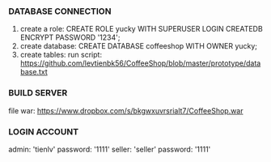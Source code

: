 ### DATABASE CONNECTION ###
1. create a role:
CREATE ROLE yucky WITH SUPERUSER LOGIN CREATEDB ENCRYPT PASSWORD '1234';
2. create database:
CREATE DATABASE coffeeshop WITH OWNER yucky;
3. create tables:
run script: https://github.com/levtienbk56/CoffeeShop/blob/master/prototype/database.txt

### BUILD SERVER ###
file war: https://www.dropbox.com/s/bkgwxuvrsrialt7/CoffeeShop.war

### LOGIN ACCOUNT ###
admin: 'tienlv' password: '1111'
seller: 'seller' password: '1111'

